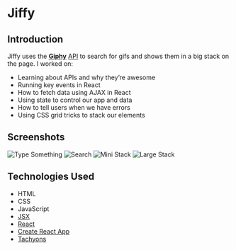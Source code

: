 # Jiffy

## Introduction

Jiffy uses the **[Giphy](https://giphy.com)** [API](https://developers.giphy.com/) to search for gifs and shows them in a big stack on the page. I worked on:

- Learning about APIs and why they’re awesome
- Running key events in React
- How to fetch data using AJAX in React
- Using state to control our app and data
- How to tell users when we have errors
- Using CSS grid tricks to stack our elements

## Screenshots

![Type Something](https://imgur.com/BGrqNdd.png)
![Search](https://imgur.com/iivV6b4.png)
![Mini Stack](https://imgur.com/9KAXOrE.png)
![Large Stack](https://imgur.com/QfpEYft.png)

## Technologies Used

- HTML
- CSS
- JavaScript
- [JSX](https://reactjs.org/docs/introducing-jsx.html)
- [React](https://reactjs.org)
- [Create React App](https://facebook.github.io/create-react-app/)
- [Tachyons](https://tachyons.io/)
